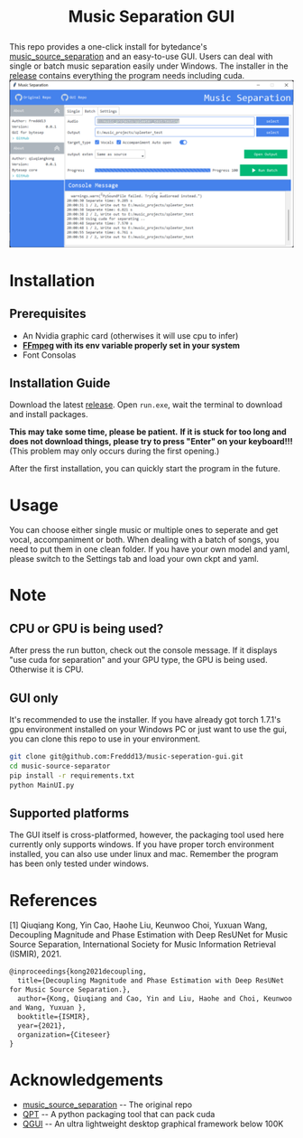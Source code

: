 # <p align="center">Music Separation GUI</p>
This repo provides a one-click install for bytedance's [music_source_separation](https://github.com/bytedance/music_source_separation) and an easy-to-use GUI. 
Users can deal with single or batch music separation easily under Windows.
The installer in the [release](https://github.com/Freddd13/music-separation-gui/releases) contains everything the program needs including cuda. 
![](https://raw.githubusercontent.com/Freddd13/picBed/master/img/Snipaste_2022-01-22_20-47-50.png)

# Installation
## Prerequisites
- An Nvidia graphic card (otherwises it will use cpu to infer)
- **[FFmpeg](https://www.wikihow.com/Install-FFmpeg-on-Windows) with its env variable properly set in your system**
- Font Consolas

## Installation Guide
Download the latest [release](https://github.com/Freddd13/music-separation-gui/releases).
Open `run.exe`, wait the terminal to download and install packages. 

**This may take some time, please be patient.**
**If it is stuck for too long and does not download things, please try to press "Enter" on your keyboard!!!** (This problem may only occurs during the first opening.)

After the first installation, you can quickly start the program in the future.

# Usage
You can choose either single music or multiple ones to seperate and get vocal, accompaniment or both. When dealing with a batch of songs, you need to put them in one clean folder.
If you have your own model and yaml, please switch to the Settings tab and load your own ckpt and yaml.



# Note
## CPU or GPU is being used?
After press the run button, check out the console message.
If it displays "use cuda for separation" and your GPU type, the GPU is being used. Otherwise it is CPU.

## GUI only
It's recommended to use the installer. If you have already got torch 1.7.1's gpu environment installed on your Windows PC or just want to use the gui, you can clone this repo to use in your environment.

```bash
git clone git@github.com:Freddd13/music-seperation-gui.git
cd music-source-separator
pip install -r requirements.txt
python MainUI.py
```
## Supported platforms
The GUI itself is cross-platformed, however, the packaging tool used here currently only supports windows. If you have proper torch environment installed, you can also use under linux and mac. Remember the program has been only tested under windows.

# References
[1] Qiuqiang Kong, Yin Cao, Haohe Liu, Keunwoo Choi, Yuxuan Wang, Decoupling Magnitude and Phase Estimation with Deep ResUNet for Music Source Separation, International Society for Music Information Retrieval (ISMIR), 2021.
```
@inproceedings{kong2021decoupling,
  title={Decoupling Magnitude and Phase Estimation with Deep ResUNet for Music Source Separation.},
  author={Kong, Qiuqiang and Cao, Yin and Liu, Haohe and Choi, Keunwoo and Wang, Yuxuan },
  booktitle={ISMIR},
  year={2021},
  organization={Citeseer}
}
```

# Acknowledgements

- [music_source_separation](https://github.com/bytedance/music_source_separation) -- The original repo
- [QPT](https://github.com/QPT-Family/QPT)  -- A python packaging tool that can pack cuda
- [QGUI](https://github.com/QPT-Family/QGUI) -- An ultra lightweight desktop graphical framework below 100K
